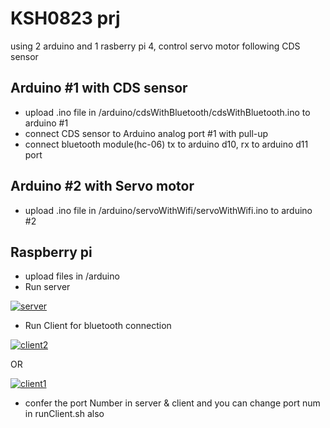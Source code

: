 

# KSH0823 prj

using 2 arduino and 1 rasberry pi 4, control servo motor following CDS sensor

## Arduino #1 with CDS sensor 
- upload .ino file in /arduino/cdsWithBluetooth/cdsWithBluetooth.ino to arduino #1
- connect CDS sensor to Arduino analog port #1 with pull-up
- connect bluetooth module(hc-06) tx to arduino d10, rx to arduino d11 port

## Arduino #2 with Servo motor
- upload .ino file in /arduino/servoWithWifi/servoWithWifi.ino to arduino #2

## Raspberry pi
- upload files in /arduino
- Run server
  
<a href="https://imgbb.com/"><img src="https://i.ibb.co/RB96WFH/server.png" alt="server" border="0"></a>
-  Run Client for bluetooth connection
  
 <a href="https://imgbb.com/"><img src="https://i.ibb.co/j3TwC6t/client2.png" alt="client2" border="0"></a>

OR

 <a href="https://imgbb.com/"><img src="https://i.ibb.co/sF4BKrq/client1.png" alt="client1" border="0"></a>

- confer the port Number in server & client and you can change port num in runClient.sh also
